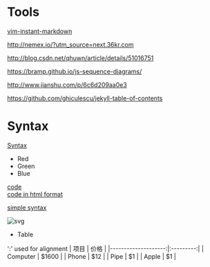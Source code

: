 
# Tools
[vim-instant-markdown](https://github.com/suan/vim-instant-markdown)

http://nemex.io/?utm_source=next.36kr.com

http://blog.csdn.net/qhuwn/article/details/51016751

https://bramp.github.io/js-sequence-diagrams/

http://www.jianshu.com/p/6c6d209aa0e3

https://github.com/ghiculescu/jekyll-table-of-contents

# Syntax
[Syntax](http://daringfireball.net/projects/markdown/syntax)

*   Red
*   Green
*   Blue

[code](/code_for_post/Panda.cpp)   
<a href="/code_for_post/Panda.cpp">code in html format</a>

[simple syntax](http://jingyan.baidu.com/article/9f7e7ec0510fcc6f29155460.html)

![svg](_includes/icon-github.svg)

* Table

':' used for alignment
|	项目	      |    价格   |
|--------------------:|:---------:|
|	Computer      |    $1600  |
|	Phone	      |    $12    |
|	Pipe	      |    $1     |
|	Apple	      |    $1     |



